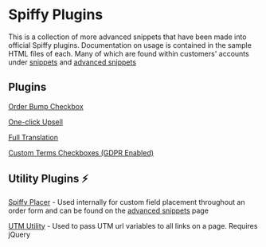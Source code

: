 # Spiffy Plugins
This is a collection of more advanced snippets that have been made into official Spiffy plugins. Documentation on usage is contained in the sample HTML files of each. Many of which are found within customers' accounts under [snippets](https://app.gospiffy.com/snippets) and [advanced snippets](https://app.gospiffy.com/snippets/advanced)

## Plugins

[Order Bump Checkbox](https://github.com/SpiffyUp/spiffyup.github.io/blob/master/spiffy-bump.html)

[One-click Upsell](https://github.com/SpiffyUp/spiffyup.github.io/blob/master/spiffy-upsell.html)

[Full Translation](https://github.com/SpiffyUp/spiffyup.github.io/blob/master/spiffy-translation.html)

[Custom Terms Checkboxes (GDPR Enabled)](https://github.com/SpiffyUp/spiffyup.github.io/blob/master/spiffy-gdpr.html)

## Utility Plugins :zap:

[Spiffy Placer](https://github.com/SpiffyUp/spiffyup.github.io/blob/master/spiffy-placer.js) -
Used internally for custom field placement throughout an order form and can be found on the [advanced snippets](https://app.gospiffy.com/snippets/advanced) page

[UTM Utility](https://github.com/SpiffyUp/spiffyup.github.io/blob/master/spiffy-utm-utility-latest.js) - Used to pass UTM url variables to all links on a page. Requires jQuery
